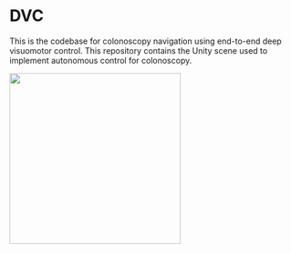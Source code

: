 # DVC
This is the codebase for colonoscopy navigation using end-to-end deep visuomotor control. This repository contains the Unity scene used to implement autonomous control for colonoscopy. 

<img src="images/video.gif" width="300"> 
